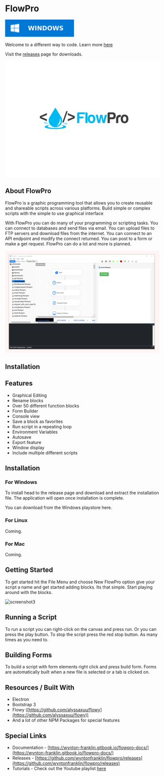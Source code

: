 # FlowPro

[![screenshot](./Windows-0078D6.svg)](https://github.com/wyntonfranklin/flowpro)

Welcome to a different way to code. Learn more [here](https://wynton-franklin.gitbook.io/flowpro-docs/)

Visit the [releases](https://github.com/wyntonfranklin/flowpro/releases) page for downloads.

![screenshot](./header.png)


## About FlowPro
FlowPro is a graphic programming tool that allows you to create reusable and shareable scripts across various platforms. Build simple or complex scripts with the simple to use graphical interface

With FlowPro you can do many of your programming or scripting tasks. 
You can connect to databases and send files via email. You can upload files to FTP servers and download files from the internet. You can connect to an API endpoint and modify the connect returned. You can post to a form or make a get request. FlowPro can do a lot and more is planned.

![screenshot2](./screenshot2.png)

## Installation


## Features

* Graphical Editing
* Rename blocks
* Over 50 different function blocks
* Form Builder
* Console view
* Save a block as favorites
* Run script in a repeating loop
* Environment Variables
* Autosave
* Export feature
* Window display
* Include multiple different scripts

## Installation

### For Windows
To install head to the release page and download and extract the installation file.
The application will open once installation is complete.

You can download from the Windows playstore here.

### For Linux
Coming.

### For Mac
Coming.

## Getting Started

To get started hit the File Menu and choose New FlowPro option give your script a name and get started adding blocks. Its that simple.
Start playing around with the blocks.

![screenshot3](./moving_blocks.gif)

## Running a Script

To run a script you can right-click on the canvas and press run. Or you can press the play button.
To stop the script press the red stop button. As many times as you need to.

## Building Forms
To build a script with form elements right click and press build form. Forms are automatically built when a new file is selected
or a tab is clicked on.

## Resources / Built With

* Electron
* Bootstrap 3
* Flowy ([https://github.com/alyssaxuu/flowy](https://github.com/alyssaxuu/flowy))
* And a lot of other NPM Packages for special features

## Special Links

* Documentation - [https://wynton-franklin.gitbook.io/flowpro-docs/](https://wynton-franklin.gitbook.io/flowpro-docs/)
* Releases - [https://github.com/wyntonfranklin/flowpro/releases](https://github.com/wyntonfranklin/flowpro/releases)
* Tutorials - Check out the Youtube playlist [here](https://www.youtube.com/watch?v=J7ulDQUnM6E&list=PLWdSdbV1ysPxp2usbSOvtXWaLpEPIxtXe&ab_channel=wfTutorials)

